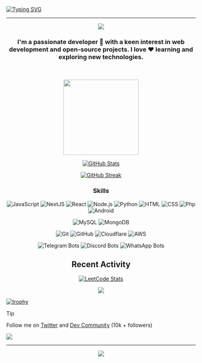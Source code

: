
<!--# Hi there, I'm Sh 👋-->




[![Typing SVG](https://readme-typing-svg.demolab.com?font=Poppins&size=40&pause=1000&color=1461FF&vCenter=true&random=false&width=435&lines=Hi+there%2C+I'm+Sh+%F0%9F%91%8B)](https://git.io/typing-svg)


---


<div align='center'>
<!--
   <img src="https://github.com/SH20RAJ/sh20raj/assets/66713844/4ea0befd-f4ae-4070-874e-8e95a6714179" >
   <img src="https://github.com/SH20RAJ/sh20raj/assets/66713844/bf91b39b-7590-434e-8ac3-a1969861b12f" >
   <img src="https://github.com/SH20RAJ/sh20raj/assets/66713844/a66616f4-8b23-4246-aba6-62b842b9be6d" >
-->
<!--    <img src="https://github.com/SH20RAJ/sh20raj/assets/66713844/344678d0-3795-4d1f-b326-9bdd6846687b" > -->
   <img src="https://img.jsdelivr.com/github.com/SH20RAJ/sh20raj/assets/66713844/344678d0-3795-4d1f-b326-9bdd6846687b" >
   
   
<h3> I'm a passionate developer 🚀 with a keen interest in web development and open-source projects.
I love ❤️ learning and exploring new technologies.
</h3>
   <br><br>

   <a href="https://github.com/SH20RAJ/sh20raj/discussions/new?category=chat">
   <img width="200" src="https://cdn.jsdelivr.net/gh/BluredCodes/statichost@main/chat.svg"/></a>
   

[![GitHub Stats](https://github-stats-alpha.vercel.app/api?username=sh20raj&cc=000&tc=fff&ic=fff&bc=000)](https://github.com/sh20raj)

[![GitHub Streak](https://streak-stats.demolab.com?user=sh20raj&theme=highcontrast&border_radius=4&date_format=M%20j%5B%2C%20Y%5D&card_width=500&dates=2661EB&stroke=250D0D)](#)
### Skills
![JavaScript](https://img.shields.io/badge/JavaScript-Expert-yellow?logo=javascript&logoColor=white&style=for-the-badge)
![NextJS](https://img.shields.io/badge/NextJS-Expert-black?logo=next.js&logoColor=white&style=for-the-badge)
![React](https://img.shields.io/badge/React-Intermediate-blue?logo=react&logoColor=white&style=for-the-badge)
![Node.js](https://img.shields.io/badge/Node.js-Expert-green?logo=node.js&logoColor=white&style=for-the-badge)
![Python](https://img.shields.io/badge/Python-Intermediate-blue?logo=python&logoColor=white&style=for-the-badge)
![HTML](https://img.shields.io/badge/HTML-Expert-orange?logo=html5&logoColor=white&style=for-the-badge)
![CSS](https://img.shields.io/badge/CSS-Expert-blueviolet?logo=css3&logoColor=white&style=for-the-badge)
![Php](https://img.shields.io/badge/Php-Expert-purple?logo=php&logoColor=white&style=for-the-badge)
![Android](https://img.shields.io/badge/Android-Intermediate-green?logo=android&logoColor=white&style=for-the-badge)


![MySQL](https://img.shields.io/badge/MySQL-Expert-blue?logo=mysql&logoColor=white&style=for-the-badge)
![MongoDB](https://img.shields.io/badge/MongoDB-Intermediate-brightgreen?logo=mongodb&logoColor=white&style=for-the-badge)



![Git](https://img.shields.io/badge/Git-Expert-orange?logo=git&logoColor=white&style=for-the-badge)
![GitHub](https://img.shields.io/badge/GitHub-Expert-lightgrey?logo=github&logoColor=white&style=for-the-badge)
![Cloudflare](https://img.shields.io/badge/Cloudflare-Expert-F38020?style=for-the-badge&logo=Cloudflare&logoColor=white)
![AWS](https://img.shields.io/badge/AWS-Expert-brightgreen?logo=amazonaws&logoColor=white&style=for-the-badge&color=orange)



![Telegram Bots](https://img.shields.io/badge/Telegram%20Bots-Expert-blue?logo=telegram&logoColor=white&style=for-the-badge)
![Discord Bots](https://img.shields.io/badge/Discord%20Bots-Intermediate-blue?logo=discord&logoColor=white&style=for-the-badge)
![WhatsApp Bots](https://img.shields.io/badge/WhatsApp%20Bots-Intermediate-green?logo=whatsapp&logoColor=white&style=for-the-badge)


<!--
## Websites
- [CXDI - Serve Technology](https://codexdindia.blogspot.com/): Tech
- [AppsPages](https://appspages.online): Publish your App Online for free

## Projects 
> You can also contribute to our projects.
- [Coding Flames](https://github.com/Coding-Flames)
- [ArticlePlanet](https://articleplanet.vercel.app/) - ArticlePlanet - Write, Learn and Share Stories with the world
- [Codes20](https://codes20.github.io/) - Edit, Share, View Codes

## Find Me Online
- Website: [sh20raj.com](https://sh20raj.com)
- Telegram: [@cxdiin](https://telegram.me/cxdiin)
- Linktree: [@cxdiin](https://linktr.ee/cxdiin)
-->

## Recent Activity
<!--START_SECTION:activity-->
[![LeetCode Stats](https://leetcard.jacoblin.cool/sh20raj?theme=dark&font=Prompt&ext=heatmap)](https://leetcode.com/u/SH20RAJ/)



<!--
<p align='center'>
   <a href="https://visitorbadge.io/status?user=sh20raj&repo=sh20raj">
      <img src="https://api.visitorbadge.io/api/VisitorHit?user=sh20raj&repo=sh20raj&countColor=%237B1E7A" />
   </a>
</p>
 Status - https://api.visitorbadge.io/api/status?user=sh20raj&repo=sh20raj -->




 </div>



<p align='center'>
   <a href="#">
      <img src="https://github-readme-stats.vercel.app/api/top-langs/?username=sh20raj&theme=blueberry&show_icons=true&hide_border=true&layout=compact" />
   </a>
</p>


 
[![trophy](https://github-profile-trophy.vercel.app/?username=ryo-ma&theme=onedark)](https://github.com/sh20raj)

 
> [!TIP]
> Follow me on [Twitter](https://x.com/SH20RAJ/) and [Dev Community](https://dev.to/sh20raj) (10k + followers)

 ![](https://hit.yhype.me/github/profile?user_id=66713844)


 <hr/>
<!--END_SECTION:activity-->

<p align='center'>
   <a href="https://visitorbadge.io/status?path=https%3A%2F%2Fgithub.com%2FSH20RAJ%2Fsh20raj%2F">
      <img src="https://api.visitorbadge.io/api/visitors?path=https%3A%2F%2Fgithub.com%2FSH20RAJ%2Fsh20raj%2F&countColor=%23263759" />
   </a>
</p>


 
